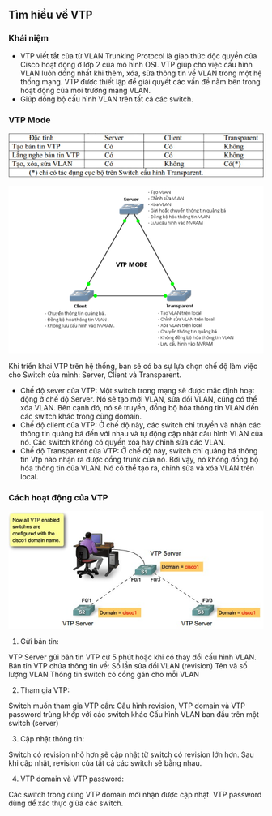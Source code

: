 ## Tìm hiểu về VTP

### Khái niệm

- VTP viết tắt của từ VLAN Trunking Protocol là giao thức độc quyền của Cisco hoạt động ở lớp 2 của mô hình OSI. VTP giúp cho việc cấu hình VLAN luôn đồng nhất khi thêm, xóa, sửa thông tin về VLAN trong một hệ thống mạng. VTP được thiết lập để giải quyết các vấn đề nằm bên trong hoạt động của môi trường mạng VLAN.
- Giúp đồng bộ cấu hình VLAN trên tất cả các switch.

### VTP Mode

![VTP](../images/VTP.png)

![VTP](../images/VTP2.png)

Khi triển khai VTP trên hệ thống, bạn sẽ có ba sự lựa chọn chế độ làm việc cho Switch của mình: Server, Client và Transparent.

- Chế độ sever của VTP: Một switch trong mạng sẽ được mặc định hoạt động ở chế độ Server. Nó sẽ tạo mới VLAN, sửa đổi VLAN, cũng có thể xóa VLAN. Bên cạnh đó, nó sẽ truyền, đồng bộ hóa thông tin VLAN đến các switch khác trong cùng domain.
- Chế độ client của VTP: Ở chế độ này, các switch chỉ truyền và nhận các thông tin quảng bá đến với nhau và tự động cập nhật cấu hình VLAN của nó. Các switch không có quyền xóa hay chỉnh sửa các VLAN. 
- Chế độ Transparent của VTP: Ở chế độ này, switch chỉ quảng bá thông tin Vtp nào nhận ra được cổng trunk của nó. Bởi vậy, nó không đồng bộ hóa thông tin của VLAN. Nó có thể tạo ra, chỉnh sửa và xóa VLAN trên local.

### Cách hoạt động của VTP

![VTP](../images/VTP1.png)

1. Gửi bản tin:

VTP Server gửi bản tin VTP cứ 5 phút hoặc khi có thay đổi cấu hình VLAN.
Bản tin VTP chứa thông tin về:
Số lần sửa đổi VLAN (revision)
Tên và số lượng VLAN
Thông tin switch có cổng gán cho mỗi VLAN 

2. Tham gia VTP:

Switch muốn tham gia VTP cần:
Cấu hình revision, VTP domain và VTP password trùng khớp với các switch khác
Cấu hình VLAN ban đầu trên một switch (server) 

3. Cập nhật thông tin:

Switch có revision nhỏ hơn sẽ cập nhật từ switch có revision lớn hơn.
Sau khi cập nhật, revision của tất cả các switch sẽ bằng nhau. 

4. VTP domain và VTP password:

Các switch trong cùng VTP domain mới nhận được cập nhật.
VTP password dùng để xác thực giữa các switch.
